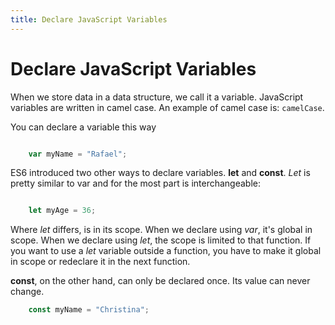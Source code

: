 ```yaml
---
title: Declare JavaScript Variables
---
```

# Declare JavaScript Variables

When we store data in a data structure, we call it a variable. JavaScript variables are written in camel case. An example of camel case is: `camelCase`.

You can declare a variable this way

```js

    var myName = "Rafael";

```

ES6 introduced two other ways to declare variables. __let__ and __const__. _Let_ is pretty similar to var and for the most part is interchangeable:

```js

    let myAge = 36;

```
Where _let_ differs, is in its scope. When we declare using _var_, it's global in scope. When we declare using _let_, the scope is limited to that function. If you want to use a _let_ variable outside a function, you have to make it global in scope or redeclare it in the next function. 


__const__, on the other hand, can only be declared once. Its value can never change. 

```js
    const myName = "Christina";

```
<!-- The article goes here, in GitHub-flavored Markdown. Feel free to add YouTube videos, images, and CodePen/JSBin embeds  -->
